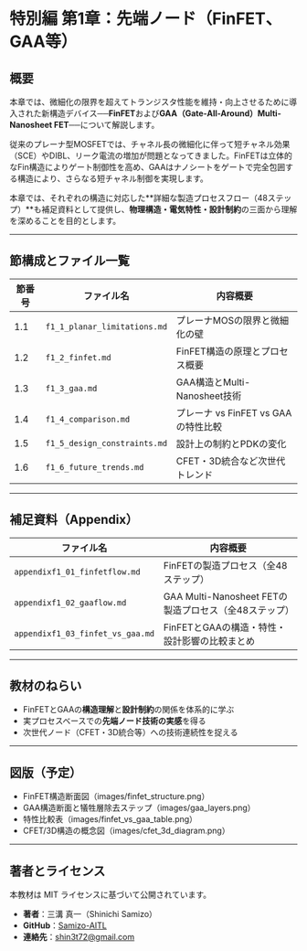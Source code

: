 # 特別編 第1章：先端ノード（FinFET、GAA等）

## 概要

本章では、微細化の限界を超えてトランジスタ性能を維持・向上させるために導入された新構造デバイス──**FinFET**および**GAA（Gate-All-Around）Multi-Nanosheet FET**──について解説します。

従来のプレーナ型MOSFETでは、チャネル長の微細化に伴って短チャネル効果（SCE）やDIBL、リーク電流の増加が問題となってきました。FinFETは立体的なFin構造によりゲート制御性を高め、GAAはナノシートをゲートで完全包囲する構造により、さらなる短チャネル制御を実現します。

本章では、それぞれの構造に対応した**詳細な製造プロセスフロー（48ステップ）**も補足資料として提供し、**物理構造・電気特性・設計制約**の三面から理解を深めることを目的とします。

---

## 節構成とファイル一覧

| 節番号 | ファイル名                   | 内容概要 |
|--------|------------------------------|----------|
| 1.1    | `f1_1_planar_limitations.md` | プレーナMOSの限界と微細化の壁 |
| 1.2    | `f1_2_finfet.md`             | FinFET構造の原理とプロセス概要 |
| 1.3    | `f1_3_gaa.md`                | GAA構造とMulti-Nanosheet技術 |
| 1.4    | `f1_4_comparison.md`         | プレーナ vs FinFET vs GAAの特性比較 |
| 1.5    | `f1_5_design_constraints.md` | 設計上の制約とPDKの変化 |
| 1.6    | `f1_6_future_trends.md`      | CFET・3D統合など次世代トレンド |

---

## 補足資料（Appendix）

| ファイル名                      | 内容概要 |
|--------------------------------|----------|
| `appendixf1_01_finfetflow.md`  | FinFETの製造プロセス（全48ステップ） |
| `appendixf1_02_gaaflow.md`     | GAA Multi-Nanosheet FETの製造プロセス（全48ステップ） |
| `appendixf1_03_finfet_vs_gaa.md` | FinFETとGAAの構造・特性・設計影響の比較まとめ |

---

## 教材のねらい

- FinFETとGAAの**構造理解**と**設計制約**の関係を体系的に学ぶ
- 実プロセスベースでの**先端ノード技術の実感**を得る
- 次世代ノード（CFET・3D統合等）への技術連続性を捉える

---

## 図版（予定）

- FinFET構造断面図（images/finfet_structure.png）
- GAA構造断面と犠牲層除去ステップ（images/gaa_layers.png）
- 特性比較表（images/finfet_vs_gaa_table.png）
- CFET/3D構造の概念図（images/cfet_3d_diagram.png）

---

## 著者とライセンス

本教材は MIT ライセンスに基づいて公開されています。

- **著者**：三溝 真一（Shinichi Samizo）  
- **GitHub**：[Samizo-AITL](https://github.com/Samizo-AITL)  
- **連絡先**：[shin3t72@gmail.com](mailto:shin3t72@gmail.com)
